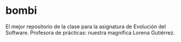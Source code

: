 bombi
=====

El mejor repositorio de la clase para la asignatura de Evolución del Software. Profesora de prácticas: nuestra magnífica Lorena Gutiérrez.
